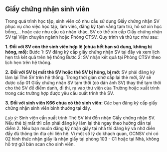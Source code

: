 Giấy chứng nhận sinh viên
-------------------------

Trong quá trình học tập, sinh viên có nhu cầu sử dụng Giấy chứng nhận SV phục vụ cho việc học tập, làm việc, đăng ký tạm vắng tạm trú, hồ sơ xin học bổng,... hoặc các nhu cầu cá nhận khác, SV có thể xin cấp Giấy chứng nhận SV tại Viện chuyên ngành hoặc Phòng CTSV. Quy trình và thủ tục như sau:

**1.  Đối với SV còn thẻ sinh viên hợp lệ (chưa hết hạn sử dụng, không bị hỏng, mồ):**
Bước 1: SV đăng ký cấp giấy chứng nhận SV tại đây và xem lịch hẹn trả kết quả trên hệ thống
Bước 2: SV nhận kết quả tại Phòng CTSV theo lịch hẹn trên hệ thông.

**2.  Đối với SV bị mất thẻ SV hoặc thẻ SV bị hỏng, bị mờ:**
SV phải đăng ký làm lại Thẻ SV trên hệ thống. Trong thời gian chờ cấp lại thẻ mới, SV sẽ được cấp 01 Giấy chứng nhận SV tạm thời (có dán ảnh SV) thay thế tạm thời cho thẻ SV để điểm danh, đi thi, ra vào thư viện của Trường hoặc xuất trình trong các trường hợp được yêu cầu xuất trình thẻ SV.

**3. Đối với sinh viên K66 chưa có thẻ sinh viên:**
Các bạn đăng ký cấp giấy chứng nhận sinh viên bình thường tại đây. 

_Lưu ý:_
Sinh viên cần xuất trình Thẻ SV khi đến nhận Giấy chứng nhận SV. Nếu thẻ bị mất thì cần phải đăng ký làm lại thẻ ngay theo hướng dẫn tại điểm 2.
Nếu bạn muốn đăng ký nhận giấy tại nhà thì đăng ký và nhớ điền đầy đủ thông tin địa chỉ liên hệ.
Vì một số lý do khách quan, GCNSV chỉ có 02 hình thức nhận giấy là nhận giấy tại phòng 103 - C1 hoặc tại Nhà, không hỗ trợ gửi bản scan cho sinh viên.